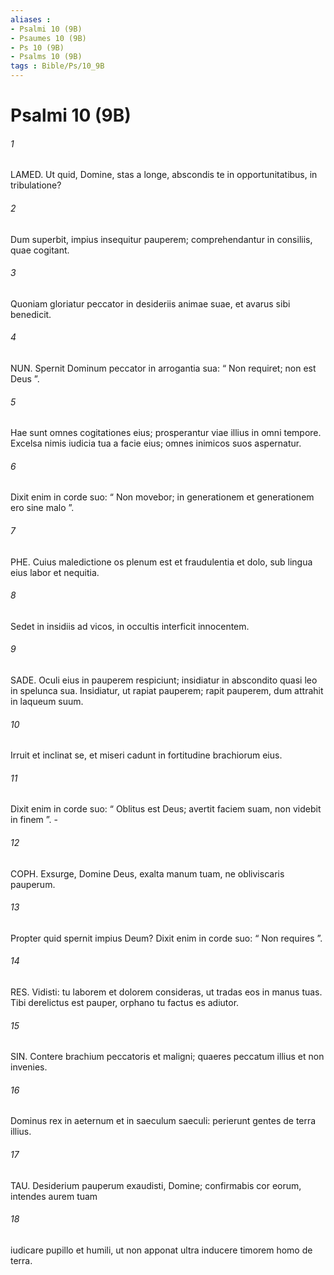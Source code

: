 ```yaml
---
aliases : 
- Psalmi 10 (9B)
- Psaumes 10 (9B)
- Ps 10 (9B)
- Psalms 10 (9B)
tags : Bible/Ps/10_9B
---
```


# Psalmi 10 (9B)

###### 1
LAMED. Ut quid, Domine, stas a longe, abscondis te in opportunitatibus, in tribulatione?
###### 2
Dum superbit, impius insequitur pauperem; comprehendantur in consiliis, quae cogitant.
###### 3
Quoniam gloriatur peccator in desideriis animae suae, et avarus sibi benedicit.
###### 4
NUN. Spernit Dominum peccator in arrogantia sua: “ Non requiret; non est Deus ”.
###### 5
Hae sunt omnes cogitationes eius; prosperantur viae illius in omni tempore. Excelsa nimis iudicia tua a facie eius; omnes inimicos suos aspernatur.
###### 6
Dixit enim in corde suo: “ Non movebor; in generationem et generationem ero sine malo ”.
###### 7
PHE. Cuius maledictione os plenum est et fraudulentia et dolo, sub lingua eius labor et nequitia.
###### 8
Sedet in insidiis ad vicos, in occultis interficit innocentem.
###### 9
SADE. Oculi eius in pauperem respiciunt; insidiatur in abscondito quasi leo in spelunca sua. Insidiatur, ut rapiat pauperem; rapit pauperem, dum attrahit in laqueum suum.
###### 10
Irruit et inclinat se, et miseri cadunt in fortitudine brachiorum eius.
###### 11
Dixit enim in corde suo: “ Oblitus est Deus; avertit faciem suam, non videbit in finem ”. -
###### 12
COPH. Exsurge, Domine Deus, exalta manum tuam, ne obliviscaris pauperum.
###### 13
Propter quid spernit impius Deum? Dixit enim in corde suo: “ Non requires ”.
###### 14
RES. Vidisti: tu laborem et dolorem consideras, ut tradas eos in manus tuas. Tibi derelictus est pauper, orphano tu factus es adiutor.
###### 15
SIN. Contere brachium peccatoris et maligni; quaeres peccatum illius et non invenies.
###### 16
Dominus rex in aeternum et in saeculum saeculi: perierunt gentes de terra illius.
###### 17
TAU. Desiderium pauperum exaudisti, Domine; confirmabis cor eorum, intendes aurem tuam
###### 18
iudicare pupillo et humili, ut non apponat ultra inducere timorem homo de terra.
